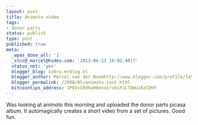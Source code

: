 ```yaml
---
layout: post
title: Animoto video
tags:
- donor parts
status: publish
type: post
published: true
meta:
  _wpas_done_all: '1'
  _stcr@_marcel@hsdev.com: '2013-06-23 16:02:40|Y'
  status_net: 'yes'
  blogger_blog: cobra.mrblog.nl
  blogger_author: Marcel van der Boomhttp://www.blogger.com/profile/14504033381756826347marcel@hsdev.com
  blogger_permalink: /2008/05/animoto-test.html
  bitcointips_address: 1P8VvSRdhaH6evosrxbiFuLTQWu16zCDHf
---
```


Was looking at animoto this morning and uploaded the donor parts
picasa album. It automagically creates a short video from a set of
pictures. Good fun.
